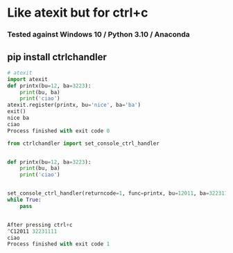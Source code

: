 # Like atexit but for ctrl+c

### Tested against Windows 10 / Python 3.10 / Anaconda 

## pip install ctrlchandler


```python
# atexit
import atexit
def printx(bu=12, ba=3223):
    print(bu, ba)
    print('ciao')
atexit.register(printx, bu='nice', ba='ba')
exit()
nice ba
ciao
Process finished with exit code 0
```

```python
from ctrlchandler import set_console_ctrl_handler


def printx(bu=12, ba=3223):
    print(bu, ba)
    print('ciao')


set_console_ctrl_handler(returncode=1, func=printx, bu=12011, ba=32231111)
while True:
    pass


After pressing ctrl+c
^C12011 32231111
ciao
Process finished with exit code 1
```